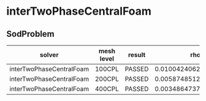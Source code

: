 interTwoPhaseCentralFoam
=======

SodProblem
---------------------

|solver|mesh level|result|rho|U |p |e |
|------|----------|------|---|--|--|--|
|interTwoPhaseCentralFoam|100CPL|PASSED|0.01004240625000001|0.019817515896447993|0.008612806250000007|0.03887960874999999|
|interTwoPhaseCentralFoam|200CPL|PASSED|0.005874851250000006|0.010546718827325335|0.00472358125000001|0.023567411249999965|
|interTwoPhaseCentralFoam|400CPL|PASSED|0.0034864737499999987|0.005597785198226338|0.00256872375|0.01472483374999996|

